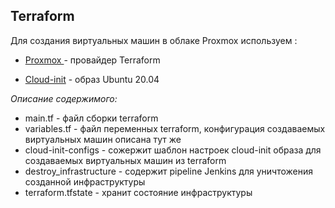 ## Terraform

Для создания виртуальных машин в облаке Proxmox используем :

- [Proxmox ](https://registry.terraform.io/providers/Telmate/proxmox/latest) - провайдер Terraform

- [Cloud-init](https://cloud-images.ubuntu.com/focal/current/) - образ Ubuntu 20.04

_Описание содержимого:_

- main.tf - файл сборки terraform
- variables.tf - файл переменных terraform, конфигурация создаваемых виртуальных машин описана тут же
- cloud-init-configs - сожержит шаблон настроек cloud-init образа для создаваемых виртуальных машин из terraform
- destroy_infrastructure - содержит pipeline Jenkins для уничтожения созданной инфраструктуры
- terraform.tfstate - хранит состояние инфраструктуры
